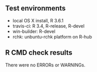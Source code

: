 ## Test environments

* local OS X install, R 3.6.1
* travis-ci: R 3.4, R-release, R-devel
* win-builder: R-devel
* rchk: unbuntu-rchk platform on R-hub

## R CMD check results

There were no ERRORs or WARNINGs. 

